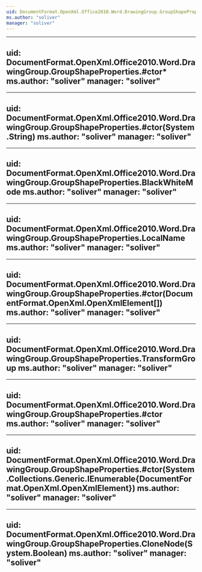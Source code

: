 ```yaml
---
uid: DocumentFormat.OpenXml.Office2010.Word.DrawingGroup.GroupShapeProperties
ms.author: "soliver"
manager: "soliver"
---
```


---
uid: DocumentFormat.OpenXml.Office2010.Word.DrawingGroup.GroupShapeProperties.#ctor*
ms.author: "soliver"
manager: "soliver"
---

---
uid: DocumentFormat.OpenXml.Office2010.Word.DrawingGroup.GroupShapeProperties.#ctor(System.String)
ms.author: "soliver"
manager: "soliver"
---

---
uid: DocumentFormat.OpenXml.Office2010.Word.DrawingGroup.GroupShapeProperties.BlackWhiteMode
ms.author: "soliver"
manager: "soliver"
---

---
uid: DocumentFormat.OpenXml.Office2010.Word.DrawingGroup.GroupShapeProperties.LocalName
ms.author: "soliver"
manager: "soliver"
---

---
uid: DocumentFormat.OpenXml.Office2010.Word.DrawingGroup.GroupShapeProperties.#ctor(DocumentFormat.OpenXml.OpenXmlElement[])
ms.author: "soliver"
manager: "soliver"
---

---
uid: DocumentFormat.OpenXml.Office2010.Word.DrawingGroup.GroupShapeProperties.TransformGroup
ms.author: "soliver"
manager: "soliver"
---

---
uid: DocumentFormat.OpenXml.Office2010.Word.DrawingGroup.GroupShapeProperties.#ctor
ms.author: "soliver"
manager: "soliver"
---

---
uid: DocumentFormat.OpenXml.Office2010.Word.DrawingGroup.GroupShapeProperties.#ctor(System.Collections.Generic.IEnumerable{DocumentFormat.OpenXml.OpenXmlElement})
ms.author: "soliver"
manager: "soliver"
---

---
uid: DocumentFormat.OpenXml.Office2010.Word.DrawingGroup.GroupShapeProperties.CloneNode(System.Boolean)
ms.author: "soliver"
manager: "soliver"
---
